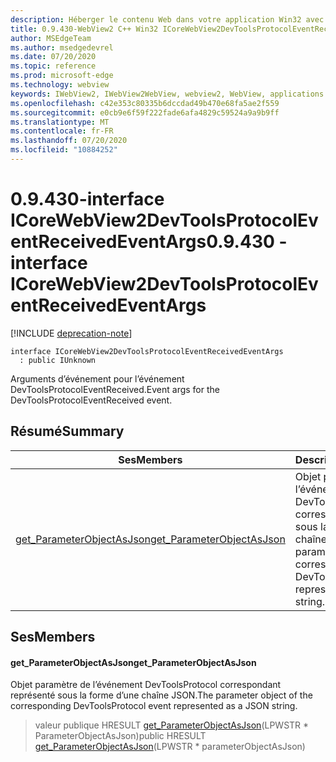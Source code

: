 ```yaml
---
description: Héberger le contenu Web dans votre application Win32 avec le contrôle Microsoft Edge WebView2
title: 0.9.430-WebView2 C++ Win32 ICoreWebView2DevToolsProtocolEventReceivedEventArgs
author: MSEdgeTeam
ms.author: msedgedevrel
ms.date: 07/20/2020
ms.topic: reference
ms.prod: microsoft-edge
ms.technology: webview
keywords: IWebView2, IWebView2WebView, webview2, WebView, applications Win32, Win32, Edge, ICoreWebView2, ICoreWebView2Host, contrôle de navigateur, html Edge
ms.openlocfilehash: c42e353c80335b6dccdad49b470e68fa5ae2f559
ms.sourcegitcommit: e0cb9e6f59f222fade6afa4829c59524a9a9b9ff
ms.translationtype: MT
ms.contentlocale: fr-FR
ms.lasthandoff: 07/20/2020
ms.locfileid: "10884252"
---
```

# <span data-ttu-id="3fd4f-104">0.9.430-interface ICoreWebView2DevToolsProtocolEventReceivedEventArgs</span><span class="sxs-lookup"><span data-stu-id="3fd4f-104">0.9.430 - interface ICoreWebView2DevToolsProtocolEventReceivedEventArgs</span></span> 

[!INCLUDE [deprecation-note](../../includes/deprecation-note.md)]

```
interface ICoreWebView2DevToolsProtocolEventReceivedEventArgs
  : public IUnknown
```

<span data-ttu-id="3fd4f-105">Arguments d’événement pour l’événement DevToolsProtocolEventReceived.</span><span class="sxs-lookup"><span data-stu-id="3fd4f-105">Event args for the DevToolsProtocolEventReceived event.</span></span>

## <span data-ttu-id="3fd4f-106">Résumé</span><span class="sxs-lookup"><span data-stu-id="3fd4f-106">Summary</span></span>

 <span data-ttu-id="3fd4f-107">Ses</span><span class="sxs-lookup"><span data-stu-id="3fd4f-107">Members</span></span>                        | <span data-ttu-id="3fd4f-108">Descriptions</span><span class="sxs-lookup"><span data-stu-id="3fd4f-108">Descriptions</span></span>
--------------------------------|---------------------------------------------
[<span data-ttu-id="3fd4f-109">get_ParameterObjectAsJson</span><span class="sxs-lookup"><span data-stu-id="3fd4f-109">get_ParameterObjectAsJson</span></span>](#get_parameterobjectasjson) | <span data-ttu-id="3fd4f-110">Objet paramètre de l’événement DevToolsProtocol correspondant représenté sous la forme d’une chaîne JSON.</span><span class="sxs-lookup"><span data-stu-id="3fd4f-110">The parameter object of the corresponding DevToolsProtocol event represented as a JSON string.</span></span>

## <span data-ttu-id="3fd4f-111">Ses</span><span class="sxs-lookup"><span data-stu-id="3fd4f-111">Members</span></span>

#### <span data-ttu-id="3fd4f-112">get_ParameterObjectAsJson</span><span class="sxs-lookup"><span data-stu-id="3fd4f-112">get_ParameterObjectAsJson</span></span> 

<span data-ttu-id="3fd4f-113">Objet paramètre de l’événement DevToolsProtocol correspondant représenté sous la forme d’une chaîne JSON.</span><span class="sxs-lookup"><span data-stu-id="3fd4f-113">The parameter object of the corresponding DevToolsProtocol event represented as a JSON string.</span></span>

> <span data-ttu-id="3fd4f-114">valeur publique HRESULT [get_ParameterObjectAsJson](#get_parameterobjectasjson)(LPWSTR \* ParameterObjectAsJson)</span><span class="sxs-lookup"><span data-stu-id="3fd4f-114">public HRESULT [get_ParameterObjectAsJson](#get_parameterobjectasjson)(LPWSTR \* parameterObjectAsJson)</span></span>

